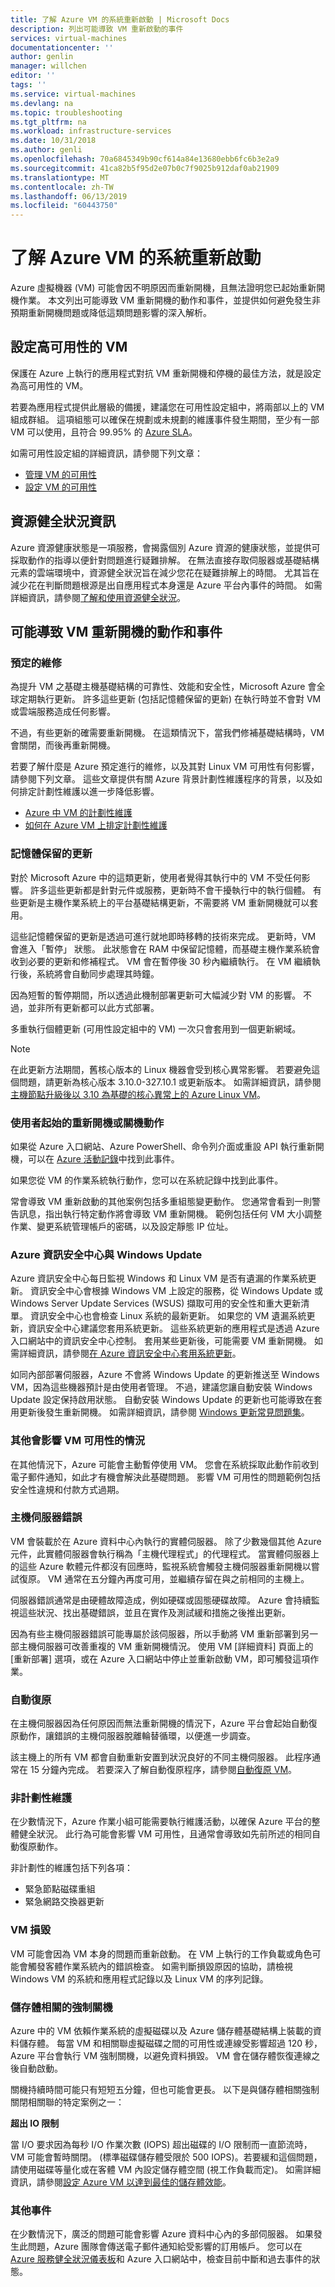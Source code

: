 ```yaml
---
title: 了解 Azure VM 的系統重新啟動 | Microsoft Docs
description: 列出可能導致 VM 重新啟動的事件
services: virtual-machines
documentationcenter: ''
author: genlin
manager: willchen
editor: ''
tags: ''
ms.service: virtual-machines
ms.devlang: na
ms.topic: troubleshooting
ms.tgt_pltfrm: na
ms.workload: infrastructure-services
ms.date: 10/31/2018
ms.author: genli
ms.openlocfilehash: 70a6845349b90cf614a84e13680ebb6fc6b3e2a9
ms.sourcegitcommit: 41ca82b5f95d2e07b0c7f9025b912daf0ab21909
ms.translationtype: MT
ms.contentlocale: zh-TW
ms.lasthandoff: 06/13/2019
ms.locfileid: "60443750"
---
```

# <a name="understand-a-system-reboot-for-azure-vm"></a>了解 Azure VM 的系統重新啟動

Azure 虛擬機器 (VM) 可能會因不明原因而重新開機，且無法證明您已起始重新開機作業。 本文列出可能導致 VM 重新開機的動作和事件，並提供如何避免發生非預期重新開機問題或降低這類問題影響的深入解析。

## <a name="configure-the-vms-for-high-availability"></a>設定高可用性的 VM

保護在 Azure 上執行的應用程式對抗 VM 重新開機和停機的最佳方法，就是設定為高可用性的 VM。

若要為應用程式提供此層級的備援，建議您在可用性設定組中，將兩部以上的 VM 組成群組。 這項組態可以確保在規劃或未規劃的維護事件發生期間，至少有一部 VM 可以使用，且符合 99.95% 的 [Azure SLA](https://azure.microsoft.com/support/legal/sla/virtual-machines/v1_5/)。

如需可用性設定組的詳細資訊，請參閱下列文章：

- [管理 VM 的可用性](../windows/manage-availability.md)
- [設定 VM 的可用性](../windows/classic/configure-availability.md)

## <a name="resource-health-information"></a>資源健全狀況資訊

Azure 資源健康狀態是一項服務，會揭露個別 Azure 資源的健康狀態，並提供可採取動作的指導以便針對問題進行疑難排解。 在無法直接存取伺服器或基礎結構元素的雲端環境中，資源健全狀況旨在減少您花在疑難排解上的時間。 尤其旨在減少花在判斷問題根源是出自應用程式本身還是 Azure 平台內事件的時間。 如需詳細資訊，請參閱[了解和使用資源健全狀況](../../resource-health/resource-health-overview.md)。

## <a name="actions-and-events-that-can-cause-the-vm-to-reboot"></a>可能導致 VM 重新開機的動作和事件

### <a name="planned-maintenance"></a>預定的維修

為提升 VM 之基礎主機基礎結構的可靠性、效能和安全性，Microsoft Azure 會全球定期執行更新。 許多這些更新 (包括記憶體保留的更新) 在執行時並不會對 VM 或雲端服務造成任何影響。

不過，有些更新的確需要重新開機。 在這類情況下，當我們修補基礎結構時，VM 會關閉，而後再重新開機。

若要了解什麼是 Azure 預定進行的維修，以及其對 Linux VM 可用性有何影響，請參閱下列文章。 這些文章提供有關 Azure 背景計劃性維護程序的背景，以及如何排定計劃性維護以進一步降低影響。

- [Azure 中 VM 的計劃性維護](../windows/planned-maintenance.md)
- [如何在 Azure VM 上排定計劃性維護](../windows/classic/planned-maintenance-schedule.md)

### <a name="memory-preserving-updates"></a>記憶體保留的更新

對於 Microsoft Azure 中的這類更新，使用者覺得其執行中的 VM 不受任何影響。 許多這些更新都是針對元件或服務，更新時不會干擾執行中的執行個體。 有些更新是主機作業系統上的平台基礎結構更新，不需要將 VM 重新開機就可以套用。

這些記憶體保留的更新是透過可進行就地即時移轉的技術來完成。 更新時，VM 會進入「暫停」  狀態。 此狀態會在 RAM 中保留記憶體，而基礎主機作業系統會收到必要的更新和修補程式。 VM 會在暫停後 30 秒內繼續執行。 在 VM 繼續執行後，系統將會自動同步處理其時鐘。

因為短暫的暫停期間，所以透過此機制部署更新可大幅減少對 VM 的影響。 不過，並非所有更新都可以此方式部署。 

多重執行個體更新 (可用性設定組中的 VM) 一次只會套用到一個更新網域。

> [!NOTE]
> 在此更新方法期間，舊核心版本的 Linux 機器會受到核心異常影響。 若要避免這個問題，請更新為核心版本 3.10.0-327.10.1 或更新版本。 如需詳細資訊，請參閱[主機節點升級後以 3.10 為基礎的核心異常上的 Azure Linux VM](https://support.microsoft.com/help/3212236)。

### <a name="user-initiated-reboot-or-shutdown-actions"></a>使用者起始的重新開機或關機動作

如果從 Azure 入口網站、Azure PowerShell、命令列介面或重設 API 執行重新開機，可以在 [Azure 活動記錄](../../azure-monitor/platform/activity-logs-overview.md)中找到此事件。

如果您從 VM 的作業系統執行動作，您可以在系統記錄中找到此事件。

常會導致 VM 重新啟動的其他案例包括多重組態變更動作。 您通常會看到一則警告訊息，指出執行特定動作將會導致 VM 重新開機。 範例包括任何 VM 大小調整作業、變更系統管理帳戶的密碼，以及設定靜態 IP 位址。

### <a name="azure-security-center-and-windows-update"></a>Azure 資訊安全中心與 Windows Update

Azure 資訊安全中心每日監視 Windows 和 Linux VM 是否有遺漏的作業系統更新。 資訊安全中心會根據 Windows VM 上設定的服務，從 Windows Update 或 Windows Server Update Services (WSUS) 擷取可用的安全性和重大更新清單。 資訊安全中心也會檢查 Linux 系統的最新更新。 如果您的 VM 遺漏系統更新，資訊安全中心建議您套用系統更新。 這些系統更新的應用程式是透過 Azure 入口網站中的資訊安全中心控制。 套用某些更新後，可能需要 VM 重新開機。 如需詳細資訊，請參閱[在 Azure 資訊安全中心套用系統更新](../../security-center/security-center-apply-system-updates.md)。

如同內部部署伺服器，Azure 不會將 Windows Update 的更新推送至 Windows VM，因為這些機器預計是由使用者管理。 不過，建議您讓自動安裝 Windows Update 設定保持啟用狀態。 自動安裝 Windows Update 的更新也可能導致在套用更新後發生重新開機。 如需詳細資訊，請參閱 [ Windows 更新常見問題集](https://support.microsoft.com/help/12373/windows-update-faq)。

### <a name="other-situations-affecting-the-availability-of-your-vm"></a>其他會影響 VM 可用性的情況

在其他情況下，Azure 可能會主動暫停使用 VM。 您會在系統採取此動作前收到電子郵件通知，如此才有機會解決此基礎問題。 影響 VM 可用性的問題範例包括安全性違規和付款方式過期。

### <a name="host-server-faults"></a>主機伺服器錯誤

VM 會裝載於在 Azure 資料中心內執行的實體伺服器。 除了少數幾個其他 Azure 元件，此實體伺服器會執行稱為「主機代理程式」的代理程式。 當實體伺服器上的這些 Azure 軟體元件都沒有回應時，監視系統會觸發主機伺服器重新開機以嘗試復原。 VM 通常在五分鐘內再度可用，並繼續存留在與之前相同的主機上。

伺服器錯誤通常是由硬體故障造成，例如硬碟或固態硬碟故障。 Azure 會持續監視這些狀況、找出基礎錯誤，並且在實作及測試緩和措施之後推出更新。

因為有些主機伺服器錯誤可能專屬於該伺服器，所以手動將 VM 重新部署到另一部主機伺服器可改善重複的 VM 重新開機情況。 使用 VM [詳細資料] 頁面上的 [重新部署]  選項，或在 Azure 入口網站中停止並重新啟動 VM，即可觸發這項作業。

### <a name="auto-recovery"></a>自動復原

在主機伺服器因為任何原因而無法重新開機的情況下，Azure 平台會起始自動復原動作，讓錯誤的主機伺服器脫離輪替循環，以便進一步調查。 

該主機上的所有 VM 都會自動重新安置到狀況良好的不同主機伺服器。 此程序通常在 15 分鐘內完成。 若要深入了解自動復原程序，請參閱[自動復原 VM](https://azure.microsoft.com/blog/service-healing-auto-recovery-of-virtual-machines)。

### <a name="unplanned-maintenance"></a>非計劃性維護

在少數情況下，Azure 作業小組可能需要執行維護活動，以確保 Azure 平台的整體健全狀況。 此行為可能會影響 VM 可用性，且通常會導致如先前所述的相同自動復原動作。  

非計劃性的維護包括下列各項：

- 緊急節點磁碟重組
- 緊急網路交換器更新

### <a name="vm-crashes"></a>VM 損毀

VM 可能會因為 VM 本身的問題而重新啟動。 在 VM 上執行的工作負載或角色可能會觸發客體作業系統內的錯誤檢查。 如需判斷損毀原因的協助，請檢視 Windows VM 的系統和應用程式記錄以及 Linux VM 的序列記錄。

### <a name="storage-related-forced-shutdowns"></a>儲存體相關的強制關機

Azure 中的 VM 依賴作業系統的虛擬磁碟以及 Azure 儲存體基礎結構上裝載的資料儲存體。 每當 VM 和相關聯虛擬磁碟之間的可用性或連線受影響超過 120 秒，Azure 平台會執行 VM 強制關機，以避免資料損毀。 VM 會在儲存體恢復連線之後自動啟動。 

關機持續時間可能只有短短五分鐘，但也可能會更長。 以下是與儲存體相關強制關閉相關聯的特定案例之一： 

**超出 IO 限制**

當 I/O 要求因為每秒 I/O 作業次數 (IOPS) 超出磁碟的 I/O 限制而一直節流時，VM 可能會暫時關閉。 (標準磁碟儲存體受限於 500 IOPS)。若要緩和這個問題，請使用磁碟等量化或在客體 VM 內設定儲存體空間 (視工作負載而定)。 如需詳細資訊，請參閱[設定 Azure VM 以達到最佳的儲存體效能](https://blogs.msdn.com/b/mast/archive/2014/10/14/configuring-azure-virtual-machines-for-optimal-storage-performance.aspx)。

### <a name="other-incidents"></a>其他事件

在少數情況下，廣泛的問題可能會影響 Azure 資料中心內的多部伺服器。 如果發生此問題，Azure 團隊會傳送電子郵件通知給受影響的訂用帳戶。 您可以在 [Azure 服務健全狀況儀表板](https://azure.microsoft.com/status/)和 Azure 入口網站中，檢查目前中斷和過去事件的狀態。
